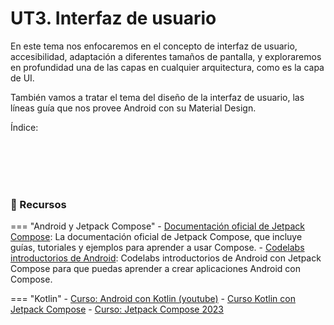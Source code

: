 # **UT3. Interfaz de usuario**

En este tema nos enfocaremos en el concepto de interfaz de usuario, accesibilidad, adaptación a diferentes tamaños de pantalla, y exploraremos en profundidad una de las capas en cualquier arquitectura, como es la capa de UI.

También vamos a tratar el tema del diseño de la interfaz de usuario, las líneas guía que nos provee Android con su Material Design.

Índice:


<!-- - [2.1 Primeros pasos](./2.1-primeros-pasos.md)
- [2.2 Ciclo de vida de una aplicación Android](./2.2-ciclo-vida-app.md)
- [2.3 Primera aplicación](./2.3-primera-app.md)
- [2.4 Gestión del estado](./2.4-gestion-estado.md)
- [2.5 Mejorando el código](./2.5-mejorando-codigo.md)
- [2.6 Listas en Compose](./2.6-mostrar-listas.md) -->


<br/><br/><br/><br/>

### 📁 Recursos

=== "Android y Jetpack Compose"
    - [Documentación oficial de Jetpack Compose](https://developer.android.com/jetpack/compose?hl=es-419): La documentación oficial de Jetpack Compose, que incluye guías, tutoriales y ejemplos para aprender a usar Compose.
    - [Codelabs introductorios de Android](https://developer.android.com/courses/android-basics-compose/unit-1?hl=es-419): Codelabs introductorios de Android con Jetpack Compose para que puedas aprender a crear aplicaciones Android con Compose.  
  
=== "Kotlin"
    - [Curso: Android con Kotlin (youtube)](https://www.youtube.com/playlist?list=PLU8oAlHdN5BkdfBPpNv_lVCJxJgE87cr0)
    - [Curso Kotlin con Jetpack Compose](https://www.youtube.com/playlist?list=PLQL8Dog3JUwe6fHSgVnBp68gVUCBkOL_n)
    - [Curso: Jetpack Compose 2023](https://www.youtube.com/playlist?list=PLrn69hTK5FBwu7VmWBg76v23atiMqz_pY)